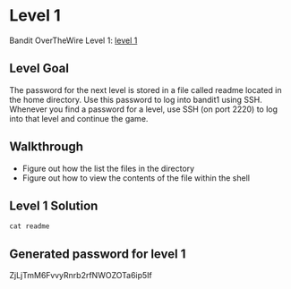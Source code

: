 # Level 1

Bandit OverTheWire Level 1: [level 1](https://overthewire.org/wargames/bandit/bandit1.html)

## **Level Goal**
The password for the next level is stored in a file called readme located in the home directory. Use this password to log into bandit1 using SSH. Whenever you find a password for a level, use SSH (on port 2220) to log into that level and continue the game.

## **Walkthrough**
- Figure out how the list the files in the directory
- Figure out how to view the contents of the file within the shell

## **Level 1 Solution**
```shell
cat readme
```

## **Generated password for level 1**
ZjLjTmM6FvvyRnrb2rfNWOZOTa6ip5If